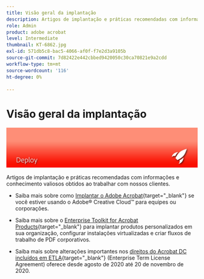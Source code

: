 ```yaml
---
title: Visão geral da implantação
description: Artigos de implantação e práticas recomendadas com informações e conhecimento valiosos obtidos ao trabalhar com nossos clientes
role: Admin
product: adobe acrobat
level: Intermediate
thumbnail: KT-6862.jpg
exl-id: 571db5c8-bac5-4066-af0f-f7e2d3a9105b
source-git-commit: 7d82422e442cbbed9420050c30ca70821e9a2cdd
workflow-type: tm+mt
source-wordcount: '116'
ht-degree: 0%

---
```


# Visão geral da implantação

![Imagem de implantação Acrobat](../assets/Hero-Deploy.png)

Artigos de implantação e práticas recomendadas com informações e conhecimento valiosos obtidos ao trabalhar com nossos clientes.

* Saiba mais sobre como [Implantar o Adobe Acrobat](https://helpx.adobe.com/enterprise/using/deploying-acrobat.html){target=&quot;_blank&quot;} se você estiver usando o Adobe® Creative Cloud™ para equipes ou corporações.

* Saiba mais sobre o [Enterprise Toolkit for Acrobat Products](https://www.adobe.com/devnet-docs/acrobatetk/index.html){target=&quot;_blank&quot;} para implantar produtos personalizados em sua organização, configurar instalações virtualizadas e criar fluxos de trabalho de PDF corporativos.

* Saiba mais sobre alterações importantes nos [direitos do Acrobat DC incluídos em ETLA](signentitlementchanges.md){target=&quot;_blank&quot;} (Enterprise Term License Agreement) oferece desde agosto de 2020 até 20 de novembro de 2020.
